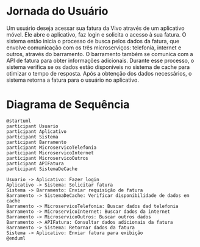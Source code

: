 # Jornada do Usuário

Um usuário deseja acessar sua fatura da Vivo através de um aplicativo móvel. Ele abre o aplicativo, faz login e solicita o acesso à sua fatura. O sistema então inicia o processo de busca pelos dados da fatura, que envolve comunicação com os três microserviços: telefonia, internet e outros, através do barramento. O barramento também se comunica com a API de fatura para obter informações adicionais. Durante esse processo, o sistema verifica se os dados estão disponíveis no sistema de cache para otimizar o tempo de resposta. Após a obtenção dos dados necessários, o sistema retorna a fatura para o usuário no aplicativo.

# Diagrama de Sequência

```plantuml
@startuml
participant Usuario
participant Aplicativo
participant Sistema
participant Barramento
participant MicroservicoTelefonia
participant MicroservicoInternet
participant MicroservicoOutros
participant APIFatura
participant SistemaDeCache

Usuario -> Aplicativo: Fazer login
Aplicativo -> Sistema: Solicitar fatura
Sistema -> Barramento: Enviar requisição de fatura
Barramento -> SistemaDeCache: Verificar disponibilidade de dados em cache
Barramento -> MicroservicoTelefonia: Buscar dados dad telefonia
Barramento -> MicroservicoInternet: Buscar dados da internet
Barramento -> MicroservicoOutros: Buscar outros dados
Barramento -> APIFatura: Consultar dados adicionais da fatura
Barramento -> Sistema: Retornar dados da fatura
Sistema -> Aplicativo: Enviar fatura para exibição
@enduml
